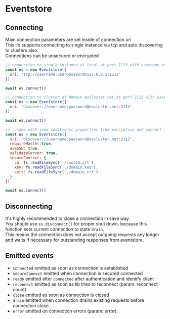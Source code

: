 # Eventstore

## Connecting

Main connection parameters are set inside of connection uri  
This lib supports connecting to single instance via tcp and auto discovering to clusters also.  
Connections can be unsecured or encrypted

```javascript
// connection to single instance at local at port 1113 with username and password
const es = new Eventstore({
  uri: 'tcp://username:userpassword@127.0.0.1:1113'
})

await es.connect()
```

```javascript
// connection to cluster at domain escluster.net at port 2112 with username and password
const es = new Eventstore({
  uri: 'discover://username:password@escluster.net:2112'
})

await es.connect()

//...same with some additional properties like encryption and connect to master only
const es = new Eventstore({
  uri: 'discover://username:password@escluster.net:2112',
  requireMaster:true,
  useSSL: true,
  validateServer: true,
  secureContext: {
    ca: fs.readFileSync('./rootCA.crt'),
    key: fs.readFileSync('./domain.key'),
    cert: fs.readFileSync('./domain.crt')
  }
})

await es.connect()
```

## Disconnecting

It's highly recommended to close a connection in save way.  
You should use `es.disconnect()` for proper shut down, because this function sets current connection to state `drain`.  
This means the connection does not accept outgoing requests any longer and waits if necessary for outstanding responses from eventstore.  

## Emitted events

- `connected` emitted as soon as connection is established
- `secureConnect` emitted when connection is secured connected
- `ready` emitted after `connected` after authentication and identify client
- `reconnect` emitted as soon as lib tries to reconnect (param: reconnect count)
- `close` emitted as soon as connection is closed
- `drain` emitted when connection drains existing requests before connection close
- `error` emitted on connection errors (param: error)
